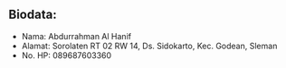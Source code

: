 ## Biodata:

- Nama: Abdurrahman Al Hanif
- Alamat: Sorolaten RT 02 RW 14, Ds. Sidokarto, Kec. Godean, Sleman
- No. HP: 089687603360